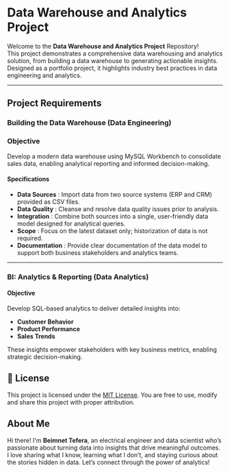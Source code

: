 # Data Warehouse and Analytics Project

Welcome to the **Data Warehouse and Analytics Project** Repository!  
This project demonstrates a comprehensive data warehousing and analytics solution, from building a data warehouse to generating actionable insights. Designed as a portfolio project, it highlights industry best practices in data engineering and analytics.

---

## Project Requirements

### Building the Data Warehouse (Data Engineering)

### Objective  
Develop a modern data warehouse using MySQL Workbench to consolidate sales data, enabling analytical reporting and informed decision-making.

#### Specifications  
- **Data Sources** : Import data from two source systems (ERP and CRM) provided as CSV files.  
- **Data Quality** : Cleanse and resolve data quality issues prior to analysis.  
- **Integration** : Combine both sources into a single, user-friendly data model designed for analytical queries.  
- **Scope** : Focus on the latest dataset only; historization of data is not required.  
- **Documentation** : Provide clear documentation of the data model to support both business stakeholders and analytics teams.

----

### BI: Analytics & Reporting (Data Analytics)

#### Objective  
Develop SQL-based analytics to deliver detailed insights into:  
- **Customer Behavior**  
- **Product Performance**  
- **Sales Trends**  

These insights empower stakeholders with key business metrics, enabling strategic decision-making.

## 🪪 License  

This project is licensed under the [MIT License](License). You are free to use, modify and share this project with proper attribution.

## About Me

Hi there! I'm **Beimnet Tefera**, an electrical engineer and data scientist who’s passionate about turning data into insights that drive meaningful outcomes. I love sharing what I know, learning what I don’t, and staying curious about the stories hidden in data. Let’s connect through the power of analytics!
